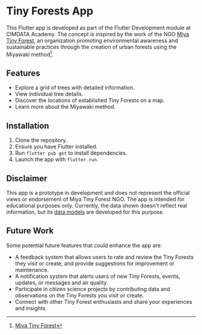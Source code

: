 # Tiny Forests App

This Flutter app is developed as part of the Flutter Development module at CIMDATA Academy. The concept is inspired by the work of the NGO [Miya Tiny Forest](https://www.miya-forest.de/), an organization promoting environmental awareness and sustainable practices through the creation of urban forests using the Miyawaki method[^2^].

## Features

- Explore a grid of trees with detailed information.
- View individual tree details.
- Discover the locations of established Tiny Forests on a map.
- Learn more about the Miyawaki method.

## Installation

1. Clone the repository.
2. Ensure you have Flutter installed.
3. Run `flutter pub get` to install dependencies.
4. Launch the app with `flutter run`.

## Disclaimer

This app is a prototype in development and does not represent the official views or endorsement of Miya Tiny Forest NGO. The app is intended for educational purposes only. Currently, the data shown doesn't reflect real information, but its [data models](/lib/datamodels/) are developed for this purpose.

## Future Work

Some potential future features that could enhance the app are:

- A feedback system that allows users to rate and review the Tiny Forests they visit or create, and provide suggestions for improvement or maintenance.
- A notification system that alerts users of new Tiny Forests, events, updates, or messages and air quality.
- Participate in citizen science projects by contributing data and observations on the Tiny Forests you visit or create.
- Connect with other Tiny Forest enthusiasts and share your experiences and insights.

[^2^]: [Miya Tiny Forest](https://www.miya-forest.de/tiny-forest)

